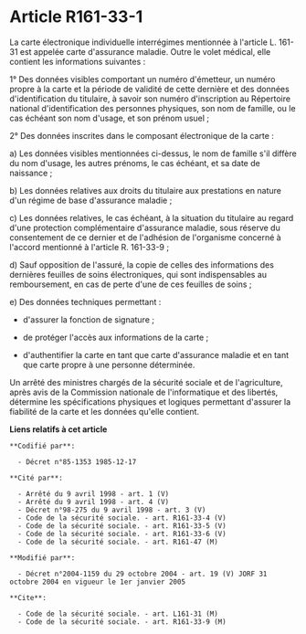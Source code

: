 # Article R161-33-1

La carte électronique individuelle interrégimes mentionnée à l'article L. 161-31 est appelée carte d'assurance maladie. Outre
le volet médical, elle contient les informations suivantes :

1° Des données visibles comportant un numéro d'émetteur, un numéro propre à la carte et la période de validité de cette
dernière et des données d'identification du titulaire, à savoir son numéro d'inscription au Répertoire national
d'identification des personnes physiques, son nom de famille, ou le cas échéant son nom d'usage, et son prénom usuel ;

2° Des données inscrites dans le composant électronique de la carte :

a) Les données visibles mentionnées ci-dessus, le nom de famille s'il diffère du nom d'usage, les autres prénoms, le cas
échéant, et sa date de naissance ;

b) Les données relatives aux droits du titulaire aux prestations en nature d'un régime de base d'assurance maladie ;

c) Les données relatives, le cas échéant, à la situation du titulaire au regard d'une protection complémentaire d'assurance
maladie, sous réserve du consentement de ce dernier et de l'adhésion de l'organisme concerné à l'accord mentionné à l'article
R. 161-33-9 ;

d) Sauf opposition de l'assuré, la copie de celles des informations des dernières feuilles de soins électroniques, qui sont
indispensables au remboursement, en cas de perte d'une de ces feuilles de soins ;

e) Des données techniques permettant :

- d'assurer la fonction de signature ;

- de protéger l'accès aux informations de la carte ;

- d'authentifier la carte en tant que carte d'assurance maladie et en tant que carte propre à une personne déterminée.

Un arrêté des ministres chargés de la sécurité sociale et de l'agriculture, après avis de la Commission nationale de
l'informatique et des libertés, détermine les spécifications physiques et logiques permettant d'assurer la fiabilité de la
carte et les données qu'elle contient.

**Liens relatifs à cet article**

	**Codifié par**:

	  - Décret n°85-1353 1985-12-17

	**Cité par**:

	  - Arrêté du 9 avril 1998 - art. 1 (V)
	  - Arrêté du 9 avril 1998 - art. 4 (V)
	  - Décret n°98-275 du 9 avril 1998 - art. 3 (V)
	  - Code de la sécurité sociale. - art. R161-33-4 (V)
	  - Code de la sécurité sociale. - art. R161-33-5 (V)
	  - Code de la sécurité sociale. - art. R161-33-6 (V)
	  - Code de la sécurité sociale. - art. R161-47 (M)

	**Modifié par**:

	  - Décret n°2004-1159 du 29 octobre 2004 - art. 19 (V) JORF 31 octobre 2004 en vigueur le 1er janvier 2005

	**Cite**:

	  - Code de la sécurité sociale. - art. L161-31 (M)
	  - Code de la sécurité sociale. - art. R161-33-9 (M)
